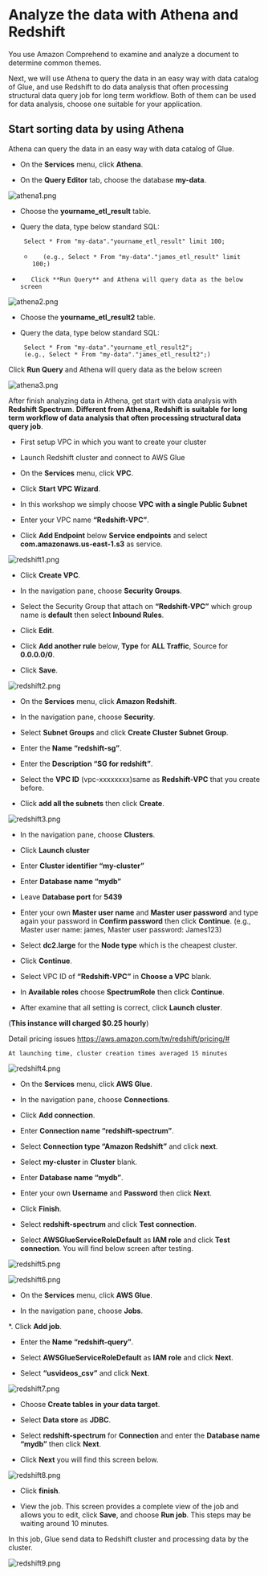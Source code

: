 # Analyze the data with Athena and Redshift

You use Amazon Comprehend to examine and analyze a document to determine common themes.

Next, we will use Athena to query the data in an easy way with data catalog of Glue, and use Redshift to do data analysis that often processing structural data query job for long term workflow. Both of them can be used for data analysis, choose one suitable for your application.

## Start sorting data by using Athena

Athena can query the data in an easy way with data catalog of Glue.

* 	On the **Services** menu, click **Athena**.

* 	On the **Query Editor** tab, choose the database **my-data**.

![athena1.png](/images/athena1.png)

* 	Choose the **yourname_etl_result** table.

* 	Query the data, type below standard SQL:

         Select * From "my-data"."yourname_etl_result" limit 100;



    *        (e.g., Select * From "my-data"."james_etl_result" limit 100;) 	

*        Click **Run Query** and Athena will query data as the below screen

![athena2.png](/images/athena2.png)

* 	Choose the **yourname_etl_result2** table.

* 	Query the data, type below standard SQL:

         Select * From "my-data"."yourname_etl_result2";
         (e.g., Select * From "my-data"."james_etl_result2";)

Click **Run Query** and Athena will query data as the below screen

 ![athena3.png](/images/athena3.png)
 
After finish analyzing data in Athena, get start with data analysis with **Redshift Spectrum**. **Different from Athena, Redshift is suitable for long term workflow of data analysis that often processing structural data query job**.

*	First setup VPC in which you want to create your cluster

*	Launch Redshift cluster and connect to AWS Glue

* 	On the **Services** menu, click **VPC**.

* 	Click **Start VPC Wizard**.

* 	In this workshop we simply choose **VPC with a single Public Subnet**

* 	Enter your VPC name **“Redshift-VPC”**.

* 	Click **Add Endpoint** below **Service endpoints** and select **com.amazonaws.us-east-1.s3** as service.

![redshift1.png](/images/redshift1.png)

* 	Click **Create VPC**.

* 	In the navigation pane, choose **Security Groups**.

* 	Select the Security Group that attach on **“Redshift-VPC”** which group name is **default** then select **Inbound Rules**.

* 	Click **Edit**.

*	Click **Add another rule** below, **Type** for **ALL Traffic**, Source for **0.0.0.0/0**.

* 	Click **Save**.

![redshift2.png](/images/redshift2.png)

* 	On the **Services** menu, click **Amazon Redshift**.

* 	In the navigation pane, choose **Security**.

* 	Select **Subnet Groups** and click **Create Cluster Subnet Group**.

*	Enter the **Name “redshift-sg”**.

* 	Enter the **Description “SG for redshift”**.

* 	Select the **VPC ID** (vpc-xxxxxxxx)same as **Redshift-VPC** that you create before.

* 	Click **add all the subnets** then click **Create**.

![redshift3.png](/images/redshift3.png)

* 	In the navigation pane, choose **Clusters**.

* 	Click **Launch cluster**

* 	Enter **Cluster identifier “my-cluster”**

* 	Enter **Database name “mydb”**

* 	Leave **Database port** for **5439**

* 	Enter your own **Master user name** and **Master user password** and type again your password in **Confirm password** then click **Continue**. (e.g., Master user name: james, Master user password: James123)
>
* 	Select **dc2.large** for the **Node type** which is the cheapest cluster.

* 	Click **Continue**.

* 	Select VPC ID of **“Redshift-VPC”** in **Choose a VPC** blank.

* 	In **Available roles** choose **SpectrumRole** then click **Continue**.

* 	After examine that all setting is correct, click **Launch cluster**.

(**This instance will charged $0.25 hourly**)

Detail pricing issues https://aws.amazon.com/tw/redshift/pricing/#

    At launching time, cluster creation times averaged 15 minutes
    
![redshift4.png](/images/redshift4.png)

* 	On the **Services** menu, click **AWS Glue**.

* 	In the navigation pane, choose **Connections**.

* 	Click **Add connection**.

* 	Enter **Connection name “redshift-spectrum”**.

* 	Select **Connection type “Amazon Redshift”** and click **next**.

* 	Select **my-cluster** in **Cluster** blank.

* 	Enter **Database name “mydb”**.

* 	Enter your own **Username** and **Password** then click **Next**.

* 	Click **Finish**.

* 	Select **redshift-spectrum** and click **Test connection**.

* 	Select **AWSGlueServiceRoleDefault** as **IAM role** and click **Test connection**. You will find below screen after testing.

![redshift5.png](/images/redshift5.png)

![redshift6.png](/images/redshift6.png)

* 	On the **Services** menu, click **AWS Glue**.

* 	In the navigation pane, choose **Jobs**.

*.	Click **Add job**.

* 	Enter the **Name “redshift-query”**.

* 	Select **AWSGlueServiceRoleDefault** as **IAM role** and click **Next**.

* 	Select **“usvideos_csv”** and click **Next**.

![redshift7.png](/images/redshift7.png)

* 	Choose **Create tables in your data target**.

* 	Select **Data store** as **JDBC**.

* 	Select **redshift-spectrum** for **Connection** and enter the **Database name “mydb”** then click **Next**.

* 	Click **Next** you will find this screen below.

![redshift8.png](/images/redshift8.png)

* 	Click **finish**.

* 	View the job. This screen provides a complete view of the job and allows you to edit, click **Save**, and choose **Run job**. This steps may be waiting around 10 minutes.

In this job, Glue send data to Redshift cluster and processing data by the cluster.

![redshift9.png](/images/redshift9.png)



